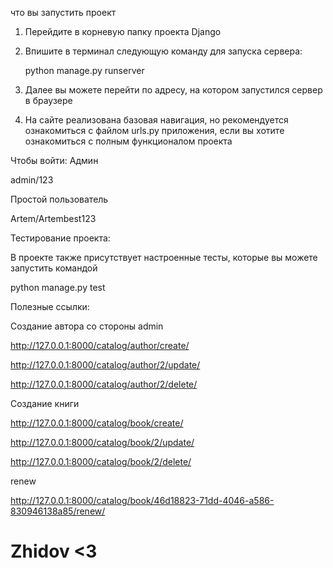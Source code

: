 что вы запустить проект 

1. Перейдите в корневую папку проекта Django

2. Впишите в терминал следующую команду для запуска сервера:

    python manage.py runserver
    
3. Далее вы можете перейти по адресу, на котором запустился сервер в браузере

4. На сайте реализована базовая навигация, но рекомендуется ознакомиться с файлом urls.py приложения,
    если вы хотите ознакомиться с полным функционалом проекта


Чтобы войти:
Админ

admin/123

Простой пользователь

Artem/Artembest123

Тестирование проекта:

В проекте также присутствует настроенные тесты, которые вы можете запустить командой

python manage.py test


Полезные ссылки:

Создание автора со стороны admin

http://127.0.0.1:8000/catalog/author/create/

http://127.0.0.1:8000/catalog/author/2/update/

http://127.0.0.1:8000/catalog/author/2/delete/


Создание книги

http://127.0.0.1:8000/catalog/book/create/

http://127.0.0.1:8000/catalog/book/2/update/

http://127.0.0.1:8000/catalog/book/2/delete/


renew

http://127.0.0.1:8000/catalog/book/46d18823-71dd-4046-a586-830946138a85/renew/




# Zhidov <3
